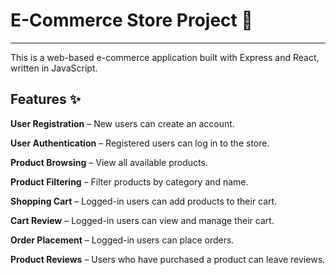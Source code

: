 # E-Commerce Store Project 🛒
---

This is a web-based e-commerce application built with Express and React, written in JavaScript.

## Features ✨

**User Registration** – New users can create an account.

**User Authentication** – Registered users can log in to the store.

**Product Browsing** – View all available products.

**Product Filtering** – Filter products by category and name.

**Shopping Cart** – Logged-in users can add products to their cart.

**Cart Review** – Logged-in users can view and manage their cart.

**Order Placement** – Logged-in users can place orders.

**Product Reviews** – Users who have purchased a product can leave reviews.
